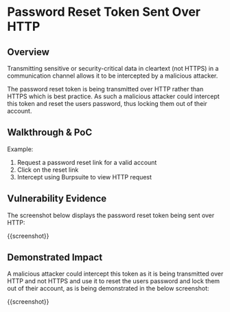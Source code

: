 # Password Reset Token Sent Over HTTP

## Overview
<!--
Provide a 1-2 sentence description - see http://cveproject.github.io/docs/content/key-details-phrasing.pdf for tips

This format is a good guide:
[VULNTYPE] in [COMPONENT] in [APPLICATION] allows [ATTACKER] to [IMPACT] via [VECTOR] 
-->

Transmitting sensitive or security-critical data in cleartext (not HTTPS) in a communication channel allows it to be intercepted by a malicious attacker. 

The password reset token is being transmitted over HTTP rather than HTTPS which is best practice. As such a malicious attacker could intercept this token and reset the users password, thus locking them out of their account.

## Walkthrough & PoC
<!--
Provide a step-by-step walkthrough on how to access the vulnerable injection point, and how to exploit the vulnerability.
Adding a dot-pointed walkthrough with relevant screenshots will speed triage time and result in faster rewards!
-->

Example:

1. Request a password reset link for a valid account
1. Click on the reset link
1. Intercept using Burpsuite to view HTTP request 

## Vulnerability Evidence
<!--
Your submission MUST include evidence of the vulnerability and not be theoretical in nature.

For an SQL Injection vulnerability, please include specific NON-PII information discovered in the database, such as Database Version, a listing of database tables, or an injected 'sleep' payload.

You may present your evidence as output from a tool such as SQLMap, unless the program forbids the use of these tools, and it may be in the format of terminal output, screenshots, or video.

**DO NOT ACCESS PII**
-->

The screenshot below displays the password reset token being sent over HTTP:

{{screenshot}}

## Demonstrated Impact
<!--
Demonstrating access to data other than the database version or database tables is NOT permitted without explicit permission from the program.
**DO NOT ACCESS PII**

A malicious attacker could ...
--> 

A malicious attacker could intercept this token as it is being transmitted over HTTP and not HTTPS and use it to reset the users password and lock them out of their account, as is being demonstrated in the below screenshot:

{{screenshot}}